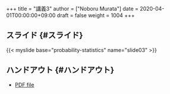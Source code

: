+++
title = "講義3"
author = ["Noboru Murata"]
date = 2020-04-01T00:00:00+09:00
draft = false
weight = 1004
+++

## スライド {#スライド}

{{< myslide base="probability-statistics" name="slide03" >}}


## ハンドアウト {#ハンドアウト}

-   [PDF file](https://noboru-murata.github.io/probability-statistics/pdfs/slide03.pdf)